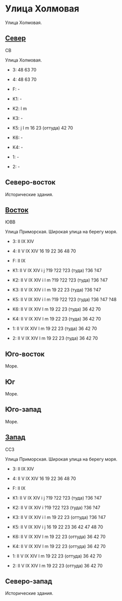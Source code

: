 # Улица Холмовая

Улица Холмовая.

## [Север](./505135.md)

СВ

Улица Холмовая.

* 3:    48  63  70
* 4:    48  63  70
* F:    -
* K1:   -
* K2:   l   m
* K3:   -
* K5:   j   l   m
        16  23 (оттуда) 42  70

* K6:   -
* K4:   -
* 1:    -
* 2:    -

## Северо-восток

Исторические здания.

## [Восток](./11520050.md)

ЮВВ

Улица Приморская.
Широкая улица на берегу моря.

* 3:    II  IX  XIV
* 4:    II  V   IX  XIV 16  19  22  36  48  70
* F:    II  IX
* K1:   II  V   IX  XIV
        i   j
        ?19 ?22 ?23 (туда)    ?36 ?47
* K2:   II  V   IX  XIV
        i   l   m
        ?19 ?22 ?23 (туда)    ?36 ?47
* K3:   II  V   IX  XIV
        i   l   m
        19  22  23 (туда)     ?36 ?47
* K5:   II  V   IX  XIV
        i   l   m
        ?19 ?22 ?23 (туда)    ?36 ?47 ?48

* K6:   II  V   IX  XIV
        l   m
        19  22  23 (туда) 36  42  70
* K4:   II  V   IX  XIV
        l   m
        19  22  23 (туда) 36  42  70
* 1:    II  V   IX  XIV
        l   m
        19  22  23 (туда) 36  42  70
* 2:    II  V   IX  XIV
        l   m
        19  22  23 (туда) 36  42  70

## Юго-восток

Море.

## Юг

Море.

## Юго-запад

Море.

## [Запад](./11500050.md)

ССЗ

Улица Приморская.
Широкая улица на берегу моря.

* 3:    II  IX  XIV
* 4:    II  V   IX  XIV 16  19  22  36  48  70
* F:    II  IX
* K1:   II  V   IX  XIV
        i   j
        ?19 ?22 ?23 (туда)    ?36 ?47
* K2:   II  V   IX  XIV
        i
        ?19 ?22 ?23 (туда)    ?36 ?47
* K3:   II  V   IX  XIV
        i   l   m
        19  22  23 (оттуда) ?36 ?47
* K5:   II  V   IX  XIV
        i   j
        16  19  22  23  36  42  47  48  70

* K6:   II  V   IX  XIV
        l   m
        19  22  23 (оттуда) 36  42  70
* K4:   II  V   IX  XIV
        l   m
        19  22  23 (оттуда) 36  42  70
* 1:    II  V   IX  XIV
        l   m
        19  22  23 (оттуда) 36  42  70
* 2:    II  V   IX  XIV
        l   m
        19  22  23 (оттуда) 36  42  70

## Северо-запад

Исторические здания.
